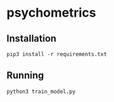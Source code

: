 # psychometrics

## Installation

`pip3 install -r requirements.txt`

## Running

`python3 train_model.py`
